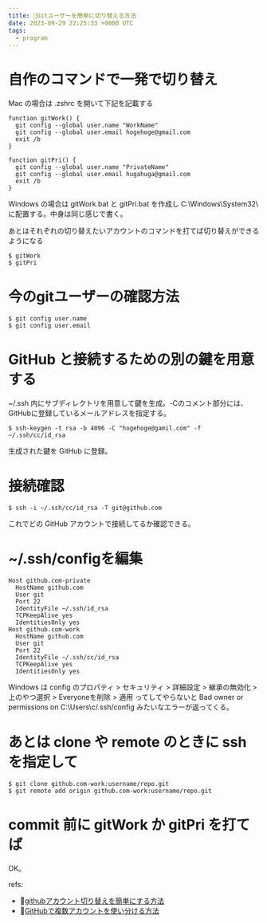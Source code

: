 ```yaml
---
title: 📝Gitユーザーを簡単に切り替える方法
date: 2023-09-29 22:25:33 +0000 UTC
tags:
  - program
---
```



# 自作のコマンドで一発で切り替え
Mac の場合は .zshrc を開いて下記を記載する

```shell
function gitWork() {
  git config --global user.name "WorkName"
  git config --global user.email hogehoge@gmail.com
  exit /b
}

function gitPri() {
  git config --global user.name "PrivateName"
  git config --global user.email hugahuga@gmail.com
  exit /b
}
```

Windows の場合は gitWork.bat と gitPri.bat を作成し C:\Windows\System32\ に配置する。中身は同じ感じで書く。

あとはそれぞれの切り替えたいアカウントのコマンドを打てば切り替えができるようになる

```shell-session
$ gitWork
$ gitPri
```

# 今のgitユーザーの確認方法
```shell-session
$ git config user.name
$ git config user.email
```

# GitHub と接続するための別の鍵を用意する
~/.ssh 内にサブディレクトリを用意して鍵を生成。-Cのコメント部分には、 GitHubに登録しているメールアドレスを指定する。

```shell-session
$ ssh-keygen -t rsa -b 4096 -C "hogehoge@gamil.com" -f ~/.ssh/cc/id_rsa
```

生成された鍵を GitHub に登録。

# 接続確認
```shell-session
$ ssh -i ~/.ssh/cc/id_rsa -T git@github.com
```

これでどの GitHub アカウントで接続してるか確認できる。

# ~/.ssh/configを編集
```shell-session
Host github.com-private
  HostName github.com
  User git
  Port 22
  IdentityFile ~/.ssh/id_rsa
  TCPKeepAlive yes
  IdentitiesOnly yes
Host github.com-work
  HostName github.com
  User git
  Port 22
  IdentityFile ~/.ssh/cc/id_rsa
  TCPKeepAlive yes
  IdentitiesOnly yes
```

Windows は config のプロパティ > セキュリティ > 詳細設定 > 継承の無効化 > 上のやつ選択 > Everyoneを削除 > 適用 ってしてやらないと Bad owner or permissions on C:\\Users\\c/.ssh/config みたいなエラーが返ってくる。

# あとは clone や remote のときに ssh を指定して
```shell-session
$ git clone github.com-work:username/repo.git
$ git remote add origin github.com-work:username/repo.git
```

# commit 前に gitWork か gitPri を打てば
OK。

refs:
- 📝[githubアカウント切り替えを簡単にする方法](https://zenn.dev/manhattan_code/articles/0317_engineer_community)
- 📝[GitHubで複数アカウントを使い分ける方法](https://www.wakuwakubank.com/posts/380-git-multiple-account/)